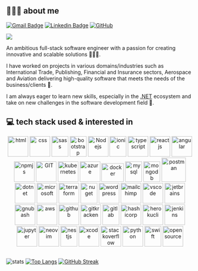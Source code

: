 ## 👨🏽‍💻 about me

[![Gmail Badge](https://img.shields.io/badge/-toheebbadru97@yahoo.com-800080?style=flat-square&logo=Yahoo&logoColor=white&link=mailto:toheebbadru97@yahoo.com)](mailto:toheebbadru97@yahoo.com)
[![Linkedin Badge](https://img.shields.io/badge/-toheebbadru-blue?style=flat-square&logo=Linkedin&logoColor=white&link=https://www.linkedin.com/in/toheeb-badru)](https://www.linkedin.com/in/toheeb-badru/)
[![GitHub](https://img.shields.io/badge/-TBadru-181717?style=flat-square&logo=github&logoColor=white&link=https://github.com/TBadru)](https://github.com/TBadru)

![](https://camo.githubusercontent.com/992babdffd8c74a1502de375fbdf7e4d54773242/68747470733a2f2f6d656469612e67697068792e636f6d2f6d656469612f53576f536b4e36447854737a71494b4571762f67697068792e676966)

An ambitious full-stack software engineer with a passion for creating innovative and scalable solutions 👨🏾‍💻.

I have worked on projects in various domains/industries such as International Trade, Publishing, Financial and Insurance sectors, Aerospace and Aviation delivering high-quality software that meets the needs of the business/clients 🧮.

I am always eager to learn new skills, especially in the [.NET](https://github.com/microsoft/dotnet) ecosystem and take on new challenges in the software development field 🧠.


## 💻 tech stack used & interested in

<p align="center">
      <img src="https://www.vectorlogo.zone/logos/w3_html5/w3_html5-icon.svg" alt="html" width="55" height="55"/>
      <img src="https://www.vectorlogo.zone/logos/w3_css/w3_css-icon.svg" alt="css" width="55" height="55"/>
      <img src="https://www.vectorlogo.zone/logos/sass-lang/sass-lang-icon.svg" alt="sass" width="45" height="55"/>
      <img src="https://www.vectorlogo.zone/logos/getbootstrap/getbootstrap-icon.svg" alt="bootstrap" width="45" height="55"/>
      <img src="https://www.vectorlogo.zone/logos/nodejs/nodejs-icon.svg" alt="Nodejs" width="55" height="55"/>
      <img src="https://www.vectorlogo.zone/logos/ionicframework/ionicframework-icon.svg" alt="ionic" width="45" height="55"/>
      <img src="https://www.vectorlogo.zone/logos/typescriptlang/typescriptlang-icon.svg" alt="typescript" width="55" height="55"/> 
      <img src="https://www.vectorlogo.zone/logos/reactjs/reactjs-icon.svg" alt="reactjs" width="55" height="55"/>
      <img src="https://www.vectorlogo.zone/logos/angular/angular-icon.svg" alt="angular" width="55" height="55"/>
      <img src="https://www.vectorlogo.zone/logos/npmjs/npmjs-icon.svg" alt="npmjs" width="55" height="55"/>
      <img src="https://www.vectorlogo.zone/logos/git-scm/git-scm-icon.svg" alt="GIT" width="55" height="55"/> 
      <img src="https://www.vectorlogo.zone/logos/kubernetes/kubernetes-icon.svg" alt="kubernetes" width="55" height="55"/>
      <img src="https://www.vectorlogo.zone/logos/microsoft_azure/microsoft_azure-icon.svg" alt="azure" width="55" height="55"/>
      <img src="https://www.vectorlogo.zone/logos/docker/docker-tile.svg" alt="docker" width="60" height="50"/>
      <img src="https://www.vectorlogo.zone/logos/mysql/mysql-icon.svg" alt="mysql" width="45" height="55"/>
      <img src="https://www.vectorlogo.zone/logos/mongodb/mongodb-icon.svg" alt="mongodb" width="45" height="55"/>
      <img src="https://www.vectorlogo.zone/logos/getpostman/getpostman-icon.svg" alt="postman" width="65" height="65"/> 
      <img src="https://www.vectorlogo.zone/logos/dotnet/dotnet-vertical.svg" alt="dotnet" width="55" height="55"/>
      <img src="https://www.vectorlogo.zone/logos/microsoft/microsoft-icon.svg" alt="microsoft" width="55" height="55"/>
      <img src="https://www.vectorlogo.zone/logos/terraformio/terraformio-icon.svg" alt="terraform" width="55" height="55"/>
      <img src="https://www.vectorlogo.zone/logos/nuget/nuget-icon.svg" alt="nuget" width="45" height="55"/>
      <img src="https://www.vectorlogo.zone/logos/wordpress/wordpress-icon.svg" alt="wordpress" width="55" height="55"/> 
      <img src="https://www.vectorlogo.zone/logos/mailchimp/mailchimp-icon.svg" alt="mailchimp" width="55" height="55"/>
      <img src="https://www.vectorlogo.zone/logos/visualstudio_code/visualstudio_code-icon.svg" alt="vscode" width="55" height="55"/>
      <img src="https://www.vectorlogo.zone/logos/jetbrains/jetbrains-icon.svg" alt="jetbrains" width="55" height="55"/>
      <img src="https://www.vectorlogo.zone/logos/gnu_bash/gnu_bash-icon.svg" alt="gnubash" width="55" height="55"/>
      <img src="https://www.vectorlogo.zone/logos/amazon_aws/amazon_aws-icon.svg" alt="aws" width="55" height="55"/>
      <img src="https://www.vectorlogo.zone/logos/github/github-tile.svg" alt="github" width="55" height="55"/> 
      <img src="https://www.vectorlogo.zone/logos/gitkraken/gitkraken-icon.svg" alt="gitkracken" width="55" height="55"/>
      <img src="https://www.vectorlogo.zone/logos/gitlab/gitlab-icon.svg" alt="gitlab" width="45" height="55"/>
      <img src="https://www.vectorlogo.zone/logos/hashicorp/hashicorp-icon.svg" alt="hashicorp" width="55" height="55"/> 
      <img src="https://www.vectorlogo.zone/logos/heroku/heroku-icon.svg" alt="herokucli" width="55" height="55"/>
      <img src="https://www.vectorlogo.zone/logos/jenkins/jenkins-icon.svg" alt="jenkins" width="55" height="55"/>
      <img src="https://www.vectorlogo.zone/logos/jupyter/jupyter-icon.svg" alt="jupyter" width="55" height="55"/>
      <img src="https://www.vectorlogo.zone/logos/neovimio/neovimio-icon.svg" alt="neovim" width="55" height="55"/>
      <img src="https://www.vectorlogo.zone/logos/nestjs/nestjs-icon.svg" alt="nestjs" width="45" height="55"/>
      <img src="https://www.vectorlogo.zone/logos/apple_xcode/apple_xcode-icon.svg" alt="xcode" width="55" height="55"/>
      <img src="https://www.vectorlogo.zone/logos/stackoverflow/stackoverflow-icon.svg" alt="stackoverflow" width="55" height="55"/> 
      <img src="https://www.vectorlogo.zone/logos/python/python-icon.svg" alt="python" width="55" height="55"/>
      <img src="https://www.vectorlogo.zone/logos/swift/swift-icon.svg" alt="swift" width="45" height="55"/>
      <img src="https://www.vectorlogo.zone/logos/opensource/opensource-ar21.svg" alt="opensource" width="55" height="55"/> 
      <!-- https://www.vectorlogo.zone  -->
</p>


##
![stats](https://github-readme-stats.vercel.app/api?username=TBadru&show_icons=true&theme=tokyonight)
[![Top Langs](https://github-readme-stats.vercel.app/api/top-langs/?username=TBadru&layout=compact)](https://github.com/TBadru/github-readme-stats)
[![GitHub Streak](https://github-readme-streak-stats.herokuapp.com?user=TBadru&theme=javascript)](https://git.io/streak-stats)




<!--
![https://cdn-icons-png.flaticon.com/24/1051/1051277.png](https://cdn-icons-png.flaticon.com/24/1051/1051277.png)
![https://cdn-icons-png.flaticon.com/24/732/732190.png](https://cdn-icons-png.flaticon.com/24/732/732190.png)
![https://cdn-icons-png.flaticon.com/24/5968/5968292.png](https://cdn-icons-png.flaticon.com/24/5968/5968292.png)
![https://cdn-icons-png.flaticon.com/24/5968/5968381.png](https://cdn-icons-png.flaticon.com/24/5968/5968381.png)
![https://cdn-icons-png.flaticon.com/24/5968/5968350.png](https://cdn-icons-png.flaticon.com/24/5968/5968350.png)
![https://cdn-icons-png.flaticon.com/24/6132/6132222.png](https://cdn-icons-png.flaticon.com/24/6132/6132222.png)
![https://cdn-icons-png.flaticon.com/24/1265/1265531.png](https://cdn-icons-png.flaticon.com/24/1265/1265531.png)
![https://cdn-icons-png.flaticon.com/24/5969/5969059.png](https://cdn-icons-png.flaticon.com/24/5969/5969059.png)
![JavaScript](https://img.shields.io/badge/-JavaScript-black?style=flat-square&logo=javascript)
![Nodejs](https://img.shields.io/badge/-Nodejs-black?style=flat-square&logo=Node.js)
![HTML5](https://img.shields.io/badge/-HTML5-E34F26?style=flat-square&logo=html5&logoColor=white)
![CSS3](https://img.shields.io/badge/-CSS3-1572B6?style=flat-square&logo=css3)
![Bootstrap](https://img.shields.io/badge/-Bootstrap-563D7C?style=flat-square&logo=bootstrap)
![MongoDB](https://img.shields.io/badge/-MongoDB-black?style=flat-square&logo=mongodb)
![Google Cloud](https://img.shields.io/badge/Google%20Cloud-black?style=flat-square&logo=google-cloud)
![Git](https://img.shields.io/badge/-Git-black?style=flat-square&logo=git)
![GitHub](https://img.shields.io/badge/-GitHub-181717?style=flat-square&logo=github)
![BitBucket](https://img.shields.io/badge/-BitBucket-darkblue?style=flat-square&logo=bitbucket)
<p align="left"> <a href="https://www.gnu.org/software/bash/" target="_blank" rel="noreferrer"> <img src="https://www.vectorlogo.zone/logos/gnu_bash/gnu_bash-icon.svg" alt="bash" width="40" height="40"/> </a> <a href="https://www.w3schools.com/cpp/" target="_blank" rel="noreferrer"> <img src="https://raw.githubusercontent.com/devicons/devicon/master/icons/cplusplus/cplusplus-original.svg" alt="cplusplus" width="40" height="40"/> </a> <a href="https://www.w3schools.com/cs/" target="_blank" rel="noreferrer"> <img src="https://raw.githubusercontent.com/devicons/devicon/master/icons/csharp/csharp-original.svg" alt="csharp" width="40" height="40"/> </a> <a href="https://www.w3schools.com/css/" target="_blank" rel="noreferrer"> <img src="https://raw.githubusercontent.com/devicons/devicon/master/icons/css3/css3-original-wordmark.svg" alt="css3" width="40" height="40"/> </a> <a href="https://www.figma.com/" target="_blank" rel="noreferrer"> <img src="https://www.vectorlogo.zone/logos/figma/figma-icon.svg" alt="figma" width="40" height="40"/> </a> <a href="https://git-scm.com/" target="_blank" rel="noreferrer"> <img src="https://www.vectorlogo.zone/logos/git-scm/git-scm-icon.svg" alt="git" width="40" height="40"/> </a> <a href="https://gulpjs.com" target="_blank" rel="noreferrer"> <img src="https://raw.githubusercontent.com/devicons/devicon/master/icons/gulp/gulp-plain.svg" alt="gulp" width="40" height="40"/> </a> <a href="https://www.w3.org/html/" target="_blank" rel="noreferrer"> <img src="https://raw.githubusercontent.com/devicons/devicon/master/icons/html5/html5-original-wordmark.svg" alt="html5" width="40" height="40"/> </a> <a href="https://www.java.com" target="_blank" rel="noreferrer"> <img src="https://raw.githubusercontent.com/devicons/devicon/master/icons/java/java-original.svg" alt="java" width="40" height="40"/> </a> <a href="https://www.linux.org/" target="_blank" rel="noreferrer"> <img src="https://raw.githubusercontent.com/devicons/devicon/master/icons/linux/linux-original.svg" alt="linux" width="40" height="40"/> </a> <a href="https://www.mathworks.com/" target="_blank" rel="noreferrer"> <img src="https://upload.wikimedia.org/wikipedia/commons/2/21/Matlab_Logo.png" alt="matlab" width="40" height="40"/> </a> <a href="https://nodejs.org" target="_blank" rel="noreferrer"> <img src="https://raw.githubusercontent.com/devicons/devicon/master/icons/nodejs/nodejs-original-wordmark.svg" alt="nodejs" width="40" height="40"/> </a> <a href="https://www.python.org" target="_blank" rel="noreferrer"> <img src="https://raw.githubusercontent.com/devicons/devicon/master/icons/python/python-original.svg" alt="python" width="40" height="40"/> </a> <a href="https://reactjs.org/" target="_blank" rel="noreferrer"> <img src="https://raw.githubusercontent.com/devicons/devicon/master/icons/react/react-original-wordmark.svg" alt="react" width="40" height="40"/> </a> <a href="https://www.typescriptlang.org/" target="_blank" rel="noreferrer"> <img src="https://raw.githubusercontent.com/devicons/devicon/master/icons/typescript/typescript-original.svg" alt="typescript" width="40" height="40"/> </a> <a href="https://webpack.js.org" target="_blank" rel="noreferrer"> <img src="https://raw.githubusercontent.com/devicons/devicon/d00d0969292a6569d45b06d3f350f463a0107b0d/icons/webpack/webpack-original-wordmark.svg" alt="webpack" width="40" height="40"/> </a> </p> -->



